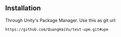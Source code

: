 ## Installation
Through Unity's Package Manager. Use this as git url:

`https://github.com/QuangHaiVu/test-upm.git#upm`